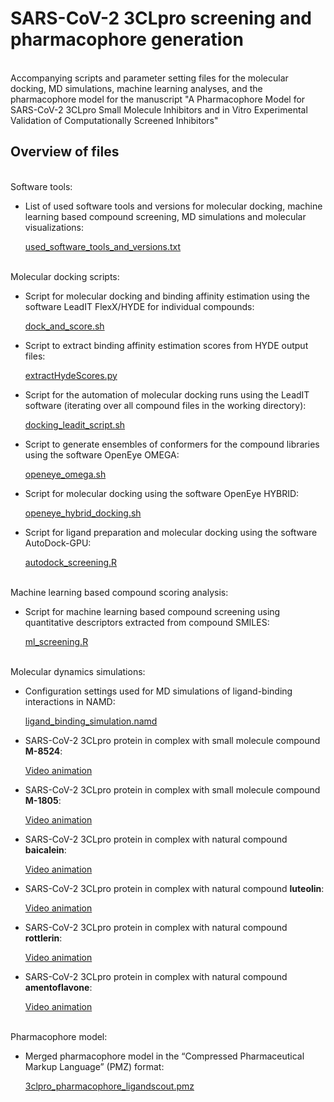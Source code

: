 # SARS-CoV-2 3CLpro screening and pharmacophore generation

<br>
Accompanying scripts and parameter setting files for the molecular docking, MD simulations, machine learning analyses, and the pharmacophore model for the manuscript "A Pharmacophore Model for SARS-CoV-2 3CLpro Small Molecule Inhibitors and in Vitro Experimental Validation of Computationally Screened Inhibitors"
<br>

## Overview of files

<br>
Software tools:

- List of used software tools and versions for molecular docking, machine learning based compound screening, MD simulations and molecular visualizations:

  [used_software_tools_and_versions.txt](used_software_tools_and_versions.txt)

<br>
Molecular docking scripts:

- Script for molecular docking and binding affinity estimation using the software LeadIT FlexX/HYDE for individual compounds:

  [dock_and_score.sh](dock_and_score.sh)

- Script to extract binding affinity estimation scores from HYDE output files:

  [extractHydeScores.py](extractHydeScores.py)

- Script for the automation of molecular docking runs using the LeadIT software (iterating over all compound files in the working directory):

  [docking_leadit_script.sh](docking_leadit_script.sh)
  
- Script to generate ensembles of conformers for the compound libraries using the software OpenEye OMEGA:

  [openeye_omega.sh](openeye_omega.sh) 

- Script for molecular docking using the software OpenEye HYBRID:

  [openeye_hybrid_docking.sh](openeye_hybrid_docking.sh)
  
- Script for ligand preparation and molecular docking using the software AutoDock-GPU:

  [autodock_screening.R](autodock_screening.R)


<br>
Machine learning based compound scoring analysis:

- Script for machine learning based compound screening using quantitative descriptors extracted from compound SMILES:

  [ml_screening.R](ml_screening.R)

<br>  
Molecular dynamics simulations:

- Configuration settings used for MD simulations of ligand-binding interactions in NAMD:

  [ligand_binding_simulation.namd](ligand_binding_simulation.namd)
  
- SARS-CoV-2 3CLpro protein in complex with small molecule compound <b>M-8524</b>:

  [Video animation](https://youtu.be/_Pzde7GRawM)
  
- SARS-CoV-2 3CLpro protein in complex with small molecule compound <b>M-1805</b>:

  [Video animation](https://youtu.be/Jj5nmU-U6IU)

- SARS-CoV-2 3CLpro protein in complex with natural compound <b>baicalein</b>:

  [Video animation](https://youtu.be/SiPqjSoYu6k)

- SARS-CoV-2 3CLpro protein in complex with natural compound <b>luteolin</b>:

  [Video animation](https://youtu.be/RrpM8l70euc)
- SARS-CoV-2 3CLpro protein in complex with natural compound <b>rottlerin</b>:

  [Video animation](https://youtu.be/aoVfy5d7388)
  
- SARS-CoV-2 3CLpro protein in complex with natural compound <b>amentoflavone</b>:

  [Video animation](https://youtu.be/5iWZRTRgG0Y)  

<br>
Pharmacophore model:

- Merged pharmacophore model in the “Compressed Pharmaceutical Markup Language” (PMZ) format:

  [3clpro_pharmacophore_ligandscout.pmz](3clpro_pharmacophore_ligandscout.pmz)







